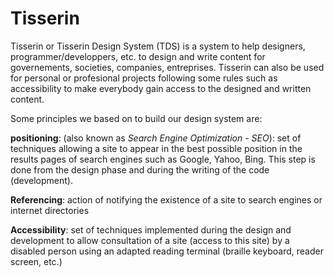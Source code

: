 # Tisserin

Tisserin or Tisserin Design System (TDS) is a system to help designers, programmer/developpers, etc. to design and write content for governements, societies, companies, entreprises. Tisserin can also be used for personal or profesional projects following some rules such as accessibility to make everybody gain access to the designed and written content.

Some principles we based on to build our design system are:

**positioning**: (also known as *Search Engine Optimization - SEO*): set of techniques allowing a site to appear in the best possible position in the results pages of search engines such as Google, Yahoo, Bing. This step is done from the design phase and during the writing of the code (development).

**Referencing**: action of notifying the existence of a site to search engines or internet directories

**Accessibility**: set of techniques implemented during the design and development to allow consultation of a site (access to this site) by a disabled person using an adapted reading terminal (braille keyboard, reader screen, etc.)
